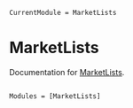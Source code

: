 ```@meta
CurrentModule = MarketLists
```

# MarketLists

Documentation for [MarketLists](https://github.com/aprueser/MarketLists.jl).

```@index
```

```@autodocs
Modules = [MarketLists]
```
